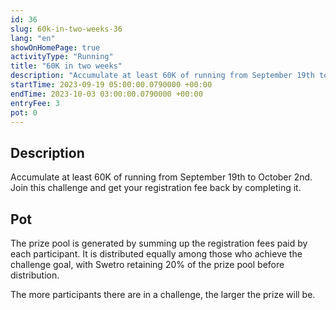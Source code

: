 ```yaml
---
id: 36
slug: 60k-in-two-weeks-36
lang: "en"
showOnHomePage: true
activityType: "Running"
title: "60K in two weeks"
description: "Accumulate at least 60K of running from September 19th to October 2nd. Join this challenge and get your registration fee back by completing it."
startTime: 2023-09-19 05:00:00.0790000 +00:00
endTime: 2023-10-03 03:00:00.0790000 +00:00
entryFee: 3
pot: 0
---
```


## Description

Accumulate at least 60K of running from September 19th to October 2nd. Join this challenge and get your registration fee back by completing it.

## Pot

The prize pool is generated by summing up the registration fees paid by each participant. It is distributed equally among those who achieve the challenge goal, with Swetro retaining 20% of the prize pool before distribution.

The more participants there are in a challenge, the larger the prize will be.
